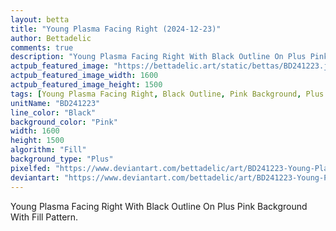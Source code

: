 ```yaml
---
layout: betta
title: "Young Plasma Facing Right (2024-12-23)"
author: Bettadelic
comments: true
description: "Young Plasma Facing Right With Black Outline On Plus Pink Background With Fill Pattern."
actpub_featured_image: "https://bettadelic.art/static/bettas/BD241223.jpg"
actpub_featured_image_width: 1600
actpub_featured_image_height: 1500
tags: [Young Plasma Facing Right, Black Outline, Pink Background, Plus Background Pattern, Fill Pattern, December 2024]
unitName: "BD241223"
line_color: "Black"
background_color: "Pink"
width: 1600
height: 1500
algorithm: "Fill"
background_type: "Plus"
pixelfed: "https://www.deviantart.com/bettadelic/art/BD241223-Young-Plasma-Facing-Right-2024-12-23-1137622846"
deviantart: "https://www.deviantart.com/bettadelic/art/BD241223-Young-Plasma-Facing-Right-2024-12-23-1137622846"
---
```


Young Plasma Facing Right With Black Outline On Plus Pink Background With Fill Pattern.
